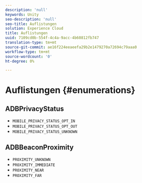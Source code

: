 ```yaml
---
description: 'null'
keywords: Unity
seo-description: 'null'
seo-title: Auflistungen
solution: Experience Cloud
title: Auflistungen
uuid: 7109cd0b-554f-4c4a-9acc-4b60812fb747
translation-type: tm+mt
source-git-commit: ae16f224eeaeefa29b2e1479270a72694c79aaa0
workflow-type: tm+mt
source-wordcount: '0'
ht-degree: 0%

---
```



# Auflistungen {#enumerations}

## ADBPrivacyStatus

* `MOBILE_PRIVACY_STATUS_OPT_IN`
* `MOBILE_PRIVACY_STATUS_OPT_OUT`
* `MOBILE_PRIVACY_STATUS_UNKNOWN`

## ADBBeaconProximity

* `PROXIMITY_UNKNOWN`
* `PROXIMITY_IMMEDIATE`
* `PROXIMITY_NEAR`
* `PROXIMITY_FAR`

